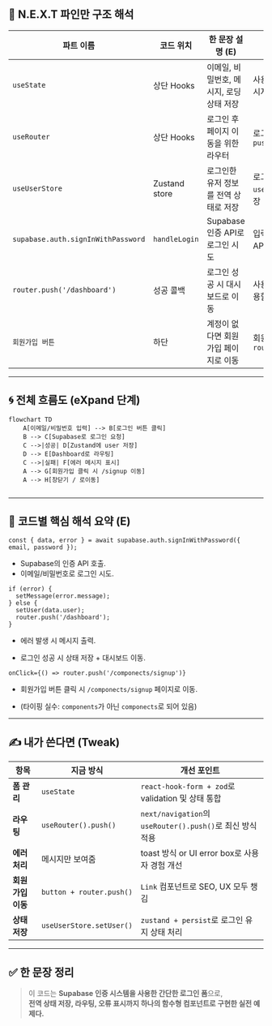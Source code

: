 
## 🧠 N.E.X.T 파인만 구조 해석

|파트 이름|코드 위치|한 문장 설명 (E)|흐름 분석 (X)|내가 쓴다면 (T)|
|---|---|---|---|---|
|`useState`|상단 Hooks|이메일, 비밀번호, 메시지, 로딩 상태 저장|사용자 입력 감지 & 메시지 처리|`react-hook-form`으로 통합 처리|
|`useRouter`|상단 Hooks|로그인 후 페이지 이동을 위한 라우터|로그인 성공 시 `push('/dashboard')`|`useRouter` 대신 `useNavigate` (`next/navigation`)로 최신화|
|`useUserStore`|Zustand store|로그인한 유저 정보를 전역 상태로 저장|로그인 성공 → `userStore`에 user 저장|`zustand + persist`로 로그인 유지|
|`supabase.auth.signInWithPassword`|`handleLogin`|Supabase 인증 API로 로그인 시도|입력값 유효성 검증 후 API 호출|`try/catch`로 에러 감싸고 명확히 로깅|
|`router.push('/dashboard')`|성공 콜백|로그인 성공 시 대시보드로 이동|사용자가 로그인 후 사용할 메인 화면 진입|리디렉션 대신 `useEffect` + 상태로 `redirect` 처리 가능|
|`회원가입 버튼`|하단|계정이 없다면 회원가입 페이지로 이동|회원가입 페이지로 `router.push()`|`/signup` URL을 직접 `Link` 컴포넌트로 처리|

---

## 🌀 전체 흐름도 (eXpand 단계)

```mermaid
flowchart TD
    A[이메일/비밀번호 입력] --> B[로그인 버튼 클릭]
    B --> C[Supabase로 로그인 요청]
    C -->|성공| D[Zustand에 user 저장]
    D --> E[Dashboard로 라우팅]
    C -->|실패| F[에러 메시지 표시]
    A --> G[회원가입 클릭 시 /signup 이동]
	A --> H[창닫기 / 로이동]
	
```

---

## 🔎 코드별 핵심 해석 요약 (E)

```tsx
const { data, error } = await supabase.auth.signInWithPassword({ email, password });
```

- Supabase의 인증 API 호출.
- 이메일/비밀번호로 로그인 시도.

```tsx
if (error) {
  setMessage(error.message);
} else {
  setUser(data.user);
  router.push('/dashboard');
}
```

- 에러 발생 시 메시지 출력.
    
- 로그인 성공 시 상태 저장 + 대시보드 이동.
    

```tsx
onClick={() => router.push('/componects/signup')}
```

- 회원가입 버튼 클릭 시 `/componects/signup` 페이지로 이동.
    
- (타이핑 실수: `components`가 아닌 `componects`로 되어 있음)
    

---

## ✍️ 내가 쓴다면 (Tweak)

| 항목          | 지금 방식                    | 개선 포인트                                            |
| ----------- | ------------------------ | ------------------------------------------------- |
| **폼 관리**    | `useState`               | `react-hook-form + zod`로 validation 및 상태 통합       |
| **라우팅**     | `useRouter().push()`     | `next/navigation`의 `useRouter().push()`로 최신 방식 적용 |
| **에러 처리**   | 메시지만 보여줌                 | toast 방식 or UI error box로 사용자 경험 개선               |
| **회원가입 이동** | `button + router.push()` | `Link` 컴포넌트로 SEO, UX 모두 챙김                        |
| **상태 저장**   | `useUserStore.setUser()` | `zustand + persist`로 로그인 유지 상태 처리                 |

---

## ✅ 한 문장 정리

> 이 코드는 **Supabase 인증 시스템을 사용한 간단한 로그인 폼**으로,  
> **전역 상태 저장, 라우팅, 오류 표시까지 하나의 함수형 컴포넌트로 구현한 실전 예제다.**

